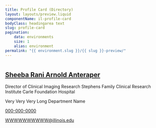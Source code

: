 ```yaml
---
title: Profile Card (Directory)
layout: layouts/preview.liquid
componentName: il-profile-card
bodyClass: headingarea text
slug: profile-card
pagination:
    data: environments
    size: 1
    alias: environment
permalink: "{{ environment.slug }}/{{ slug }}-preview/"
---
```

<div class="template-information" data-name="default">
    <img src="https://picsum.photos/4608/3072" alt="">
    <h2><a href="#">Sheeba Rani Arnold Anteraper</a></h2>
    <p>Director of Clinical Imaging Research Stephens Family Clinical Research Institute Carle Foundation Hospital</p>
    <p class="il-contact-department">Very Very Very Long Department Name</p>
    <p class="il-contact-phone"><a href="#">000-000-0000</a></p>
    <p class="il-contact-email"><a href="#">WWWWWWWWWW@illinois.edu</a></p>
</div>